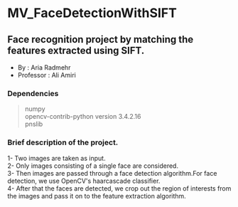 # MV_FaceDetectionWithSIFT
## Face recognition project by matching the features extracted using SIFT.

* By : Aria Radmehr
* Professor : Ali Amiri


### Dependencies
> numpy  
> opencv-contrib-python version 3.4.2.16  
> pnslib  

### Brief description of the project.
1- Two images are taken as input.  
2- Only images consisting of a single face are considered.  
3- Then images are passed through a face detection algorithm.For face detection, we use OpenCV's haarcascade classifier.  
4- After that the faces are detected, we crop out the region of interests from the images and pass it on to the feature extraction algorithm.

